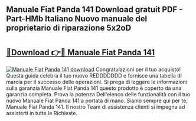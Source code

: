## Manuale Fiat Panda 141 Download gratuit PDF - Part-HMb Italiano Nuovo manuale del proprietario di riparazione 5x2oD

# <h2><a href="http://dfc9z7x.blite.top/?on=Manuale+Fiat+Panda+141">🔗Download 👉🔴 Manuale Fiat Panda 141</a></h2>

[![Manuale Fiat Panda 141 download](https://i.imgur.com/lujVjoI.png)](http://dfc9z7x.blite.top/?on=Manuale+Fiat+Panda+141)
Congratulazioni per il tuo acquisto! Questa guida celebra il tuo nuovo REDDDDDDD e fornisce una tabella di marcia per il successo delle operazioni. Si prega di leggere le informazioni sulla garanzia Manuale Fiat Panda 141 questo prodotto è coperto da una garanzia completa. Prova la potenza Dell'elenco delle funzionalità con il tuo nuovo Manuale Fiat Panda 141 a portata di mano. Siamo sempre qui per te, Manuale Fiat Panda 141. Il nostro Team di assistenza clienti si impegna ad assisterti in tutte le Richieste.
